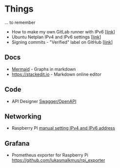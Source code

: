 # Things
... to remember

- How to make my own GitLab runner with IPv6 [[link](./gitlab-runner.md)]
- Ubuntu Netplan IPv4 and IPv6 settings [[link](./netplan.md)]
- Signing commits - "Verified" label on GitHub [[link](./signing_commits.md)]

## Docs
- [Mermaid](https://mermaid-js.github.io/mermaid/) - Graphs in markdown
- https://stackedit.io - Markdown online editor

## Code
- API Designer [Swagger/OpenAPI](https://swagger.io/)  

## Networking 

- Raspberry PI [manual setting IPv4 and IPv6 address](./rpi_static_ip_addresses.md)

## Grafana

- Prometheus exporter for Raspberry Pi https://github.com/lukasmalkmus/rpi_exporter

